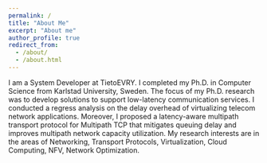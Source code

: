 ```yaml
---
permalink: /
title: "About Me"
excerpt: "About me"
author_profile: true
redirect_from: 
  - /about/
  - /about.html
---
```

I am a System Developer at TietoEVRY. I completed my Ph.D. in Computer Science from Karlstad University, Sweden. The focus of my Ph.D. 
research was to develop solutions to support low-latency communication services. I conducted a regress analysis on the delay overhead of virtualizing telecom network applications. Moreover, I proposed a latency-aware multipath transport protocol for Multipath TCP that mitigates queuing delay and improves multipath network capacity utilization. My research interests are in the areas of Networking, Transport Protocols, Virtualization, Cloud Computing, NFV, Network Optimization. 

